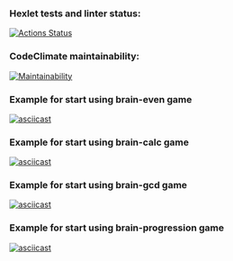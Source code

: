 ### Hexlet tests and linter status:
[![Actions Status](https://github.com/TheoryGame/frontend-project-lvl1/workflows/hexlet-check/badge.svg)](https://github.com/TheoryGame/frontend-project-lvl1/actions)
### CodeClimate maintainability:
[![Maintainability](https://api.codeclimate.com/v1/badges/0c7d79e6a1a9136fac71/maintainability)](https://codeclimate.com/github/TheoryGame/frontend-project-lvl1/maintainability)
### Example for start using brain-even game
[![asciicast](https://asciinema.org/a/Oo0CTrxl2MGjQFaclyOHUz9A1.svg)](https://asciinema.org/a/Oo0CTrxl2MGjQFaclyOHUz9A1)
### Example for start using brain-calc game
[![asciicast](https://asciinema.org/a/g3Aqk1Qp8yBEoRSFLLtNOHEcQ.svg)](https://asciinema.org/a/g3Aqk1Qp8yBEoRSFLLtNOHEcQ)
### Example for start using brain-gcd game
[![asciicast](https://asciinema.org/a/cQPqYYoXHj9t0RbxBY00KDwnU.svg)](https://asciinema.org/a/cQPqYYoXHj9t0RbxBY00KDwnU)
### Example for start using brain-progression game
[![asciicast](https://asciinema.org/a/M51BzeT8Vsntt4DRj3qViDvQU.svg)](https://asciinema.org/a/M51BzeT8Vsntt4DRj3qViDvQU)